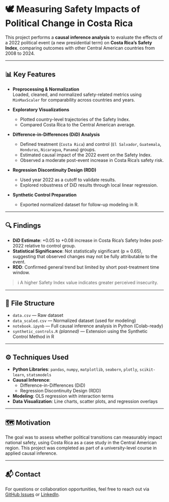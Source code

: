 # 🕊️ Measuring Safety Impacts of Political Change in Costa Rica

This project performs a **causal inference analysis** to evaluate the effects of a 2022 political event (a new presidential term) on **Costa Rica’s Safety Index**, comparing outcomes with other Central American countries from 2008 to 2024.

---

## 📊 Key Features

- **Preprocessing & Normalization**  
  Loaded, cleaned, and normalized safety-related metrics using `MinMaxScaler` for comparability across countries and years.

- **Exploratory Visualizations**  
  - Plotted country-level trajectories of the Safety Index.
  - Compared Costa Rica to the Central American average.

- **Difference-in-Differences (DiD) Analysis**  
  - Defined treatment (`Costa Rica`) and control (`El Salvador`, `Guatemala`, `Honduras`, `Nicaragua`, `Panama`) groups.
  - Estimated causal impact of the 2022 event on the Safety Index.
  - Observed a moderate post-event increase in Costa Rica’s safety risk.

- **Regression Discontinuity Design (RDD)**  
  - Used year 2022 as a cutoff to validate results.
  - Explored robustness of DiD results through local linear regression.

- **Synthetic Control Preparation**  
  - Exported normalized dataset for follow-up modeling in R.

---

## 🔍 Findings

- **DiD Estimate**: +0.05 to +0.08 increase in Costa Rica’s Safety Index post-2022 relative to control group.
- **Statistical Significance**: Not statistically significant (p ≈ 0.65), suggesting that observed changes may not be fully attributable to the event.
- **RDD**: Confirmed general trend but limited by short post-treatment time window.

> ℹ️ A higher Safety Index value indicates greater perceived insecurity.

---

## 📁 File Structure

- `data.csv` — Raw dataset
- `data_scaled.csv` — Normalized dataset (used for modeling)
- `notebook.ipynb` — Full causal inference analysis in Python (Colab-ready)
- `synthetic_controls.R` *(planned)* — Extension using the Synthetic Control Method in R

---

## ⚙️ Techniques Used

- **Python Libraries**: `pandas`, `numpy`, `matplotlib`, `seaborn`, `plotly`, `scikit-learn`, `statsmodels`
- **Causal Inference**:
  - Difference-in-Differences (DiD)
  - Regression Discontinuity Design (RDD)
- **Modeling**: OLS regression with interaction terms
- **Data Visualization**: Line charts, scatter plots, and regression overlays

---

## 🗺️ Motivation

The goal was to assess whether political transitions can measurably impact national safety, using Costa Rica as a case study in the Central American region. This project was completed as part of a university-level course in applied causal inference.

---

## 📬 Contact

For questions or collaboration opportunities, feel free to reach out via [GitHub Issues](../../issues) or [LinkedIn]([https://www.linkedin.com/in/YOUR-USERNAME](https://www.linkedin.com/in/josequeira/)).

